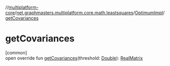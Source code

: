 //[multiplatform-core](../../../index.md)/[net.graphmasters.multiplatform.core.math.leastsquares](../index.md)/[OptimumImpl](index.md)/[getCovariances](get-covariances.md)

# getCovariances

[common]\
open override fun [getCovariances](get-covariances.md)(threshold: [Double](https://kotlinlang.org/api/latest/jvm/stdlib/kotlin/-double/index.html)): [RealMatrix](../../net.graphmasters.multiplatform.core.math.linear/-real-matrix/index.md)
